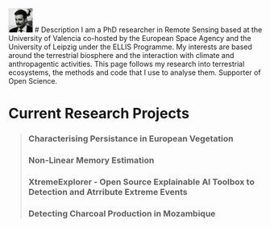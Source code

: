 
<img src="./assets/images/pic.jpeg" width="48">
# Description
I am a PhD researcher in Remote Sensing based at the University of Valencia co-hosted by the European Space Agency and the University of Leipzig under the ELLIS Programme. My interests are based around the terrestrial biosphere and the interaction with climate and anthropagentic activities. This page follows my research into terrestrial ecosystems, the methods and code that I use to analyse them. Supporter of Open Science.

# Current Research Projects
> ### Characterising Persistance in European Vegetation
> ### Non-Linear Memory Estimation
> ### XtremeExplorer - Open Source Explainable AI Toolbox to Detection and Atrribute Extreme Events
> ### Detecting Charcoal Production in Mozambique

